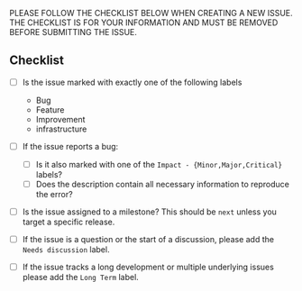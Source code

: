 PLEASE FOLLOW THE CHECKLIST BELOW WHEN CREATING A NEW ISSUE. THE CHECKLIST IS
FOR YOUR INFORMATION AND MUST BE REMOVED BEFORE SUBMITTING THE ISSUE.

## Checklist

- [ ] Is the issue marked with exactly one of the following labels

    - Bug
    - Feature
    - Improvement
    - infrastructure

- [ ] If the issue reports a bug:

    - [ ] Is it also marked with one of the `Impact - {Minor,Major,Critical}` labels?
    - [ ] Does the description contain all necessary information to reproduce
        the error?

- [ ] Is the issue assigned to a milestone? This should be `next` unless you
    target a specific release.

- [ ] If the issue is a question or the start of a discussion, please add the
    `Needs discussion` label.

- [ ] If the issue tracks a long development or multiple underlying issues
    please add the `Long Term` label.
